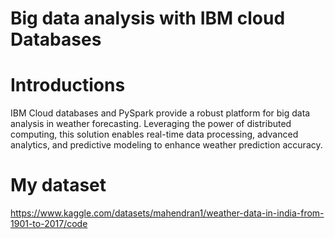 # Big data analysis with IBM cloud Databases
# Introductions
IBM Cloud databases and PySpark provide a robust platform for big data analysis in weather forecasting. Leveraging the power of distributed computing, this solution enables real-time data processing, advanced analytics, and predictive modeling to enhance weather prediction accuracy.
# My dataset
https://www.kaggle.com/datasets/mahendran1/weather-data-in-india-from-1901-to-2017/code
